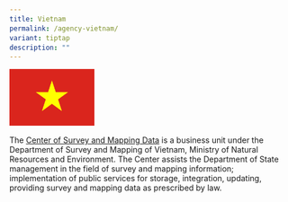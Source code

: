 ```yaml
---
title: Vietnam
permalink: /agency-vietnam/
variant: tiptap
description: ""
---
```

<p></p><div class="isomer-image-wrapper"><img style="width: 30%;" height="auto" width="100%" alt="Vietnam Flag" src="/images/Vietnam_Flag.png"></div><p>The <a href="https://www.bandovn.vn/en/" rel="noopener noreferrer nofollow" target="_blank">Center of Survey and Mapping Data</a> is a business unit under the Department of Survey and Mapping of Vietnam, Ministry of Natural Resources and Environment. The Center assists the Department of State management in the field of survey and mapping information; implementation of public services for storage, integration, updating, providing survey and mapping data as prescribed by law.</p>